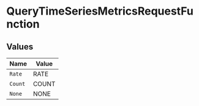 # QueryTimeSeriesMetricsRequestFunction


## Values

| Name    | Value   |
| ------- | ------- |
| `Rate`  | RATE    |
| `Count` | COUNT   |
| `None`  | NONE    |